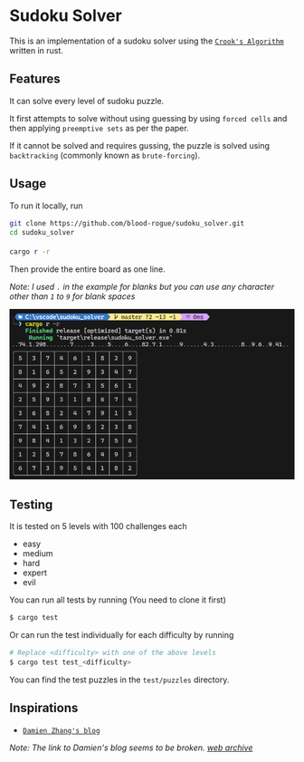 # Sudoku Solver

This is an implementation of a sudoku solver using the [`Crook's Algorithm`](http://www.ams.org/notices/200904/rtx090400460p.pdf) written in rust.

## Features
It can solve every level of sudoku puzzle.

It first attempts to solve without using guessing by using `forced cells` and then applying `preemptive sets` as per the paper.

If it cannot be solved and requires gussing, the puzzle is solved using `backtracking` (commonly known as `brute-forcing`).

## Usage

To run it locally, run

```bash
git clone https://github.com/blood-rogue/sudoku_solver.git
cd sudoku_solver

cargo r -r
```

Then provide the entire board as one line.

*Note: I used `.` in the example for blanks but you can use any character other than `1` to `9` for blank spaces*

![Example](image.png)

## Testing
It is tested on 5 levels with 100 challenges each
- easy
- medium
- hard
- expert
- evil

You can run all tests by running (You need to clone it first)
```bash
$ cargo test
```

Or can run the test individually for each difficulty by running
```bash
# Replace <difficulty> with one of the above levels
$ cargo test test_<difficulty>
```

You can find the test puzzles in the `test/puzzles` directory.

## Inspirations

- [`Damien Zhang's blog`](http://damienzhang.com/sudoku/)

*Note: The link to Damien's blog seems to be broken. [web archive](https://web.archive.org/web/20210510205105/http://damienzhang.com/sudoku/)*
